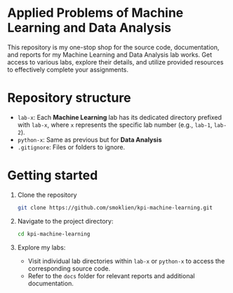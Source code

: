 # Applied Problems of Machine Learning and Data Analysis

This repository is my one-stop shop for the source code, documentation, and reports for my Machine Learning and Data Analysis lab works. Get access to various labs, explore their details, and utilize provided resources to effectively complete your assignments.

# Repository structure

- `lab-x`: Each **Machine Learning** lab has its dedicated directory prefixed with `lab-x`, where `x` represents the specific lab number (e.g., `lab-1`, `lab-2`).
- `python-x`: Same as previous but for **Data Analysis**
- `.gitignore`: Files or folders to ignore.

# Getting started

1. Clone the repository

   ```bash
   git clone https://github.com/smoklien/kpi-machine-learning.git
   ```

2. Navigate to the project directory:

    ```bash
    cd kpi-machine-learning
    ```
    
3. Explore my labs:

    - Visit individual lab directories within `lab-x` or `python-x` to access the corresponding source code.
    - Refer to the `docs` folder for relevant reports and additional documentation.
